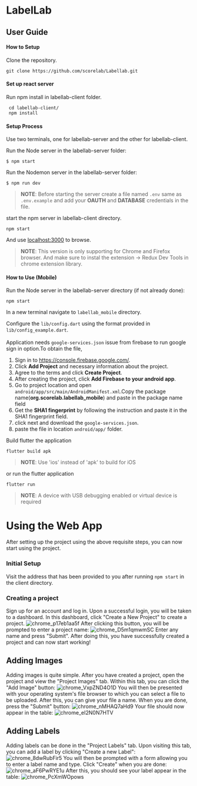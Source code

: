 # LabelLab

## User Guide

#### How to Setup

Clone the repository.

`git clone https://github.com/scorelab/Labellab.git`

#### Set up react server

Run npm install in labellab-client folder.

```
 cd labellab-client/
 npm install
 ```
    
#### Setup Process


Use two terminals, one for labellab-server and the other for labellab-client.

Run the Node server in the labellab-server folder:
    
`$ npm start`

Run the Nodemon server in the labellab-server folder:

`$ npm run dev`

> **NOTE**: Before starting the server create a file named `.env` same as `.env.example` and add your **OAUTH** and **DATABASE** credentials in the file.

start the npm server in labellab-client directory.

`npm start`

And use [localhost:3000](https://) to browse.


> **NOTE**: This version is only supporting for Chrome and Firefox browser. And make sure to instal the extension -> Redux Dev Tools in chrome extension library.

#### How to Use (Mobile)
Run the Node server in the labellab-server directory (if not already done):

`npm start`

In a new terminal navigate to `labellab_mobile` directory.

Configure the `lib/config.dart` using the format provided in `lib/config_example.dart`.
<br><br>
Application needs `google-services.json` issue from firebase to run google sign in option.To obtain the file,

1. Sign in to https://console.firebase.google.com/.
2. Click **Add Project** and necessary information about the project.
3. Agree to the terms and click **Create Project**.
4. After creating the project, click **Add Firebase to your android app**.
5. Go to project location and open `android/app/src/main/AndroidManifest.xml`.Copy the package name(**org.scorelab.labellab_mobile**) and paste in the package name field
6. Get the **SHA1 fingerprint** by following the instruction and paste it in the SHA1 fingerprint field.
7. click next and download the `google-services.json`.
8. paste the file in location `android/app/` folder.

Build flutter the application

`flutter build apk`

> **NOTE**: Use 'ios' instead of 'apk' to build for iOS

or run the flutter application

`flutter run`

> **NOTE**: A device with USB debugging enabled or virtual device is required


# Using the Web App
After setting up the project using the above requisite steps, you can now start using the project.

### Initial Setup
Visit the address that has been provided to you after running `npm start` in the client directory.

### Creating a project
Sign up for an account and log in. Upon a successful login, you will be taken to a dashboard. In this dashboard, click "Create a New Project" to create a project.
![chrome_p17eb1aa5f](https://user-images.githubusercontent.com/29003194/72292484-79964a00-361f-11ea-81be-dc517e5bda04.png)
After clicking this button, you will be prompted to enter a project name:
![chrome_D5m1qmwmSC](https://user-images.githubusercontent.com/29003194/72292510-887cfc80-361f-11ea-86a6-28596a82a506.png)
Enter any name and press "Submit".
After doing this, you have successfully created a project and can now start working!

## Adding Images
Adding images is quite simple. After you have created a project, open the project and view the "Project Images" tab. Within this tab, you can click the "Add Image" button:
![chrome_VxpZND4O1D](https://user-images.githubusercontent.com/29003194/72292608-b82c0480-361f-11ea-9961-e4b4054c7986.png)
You will then be presented with your operating system's file browser to which you can select a file to be uploaded.
After this, you can give your file a name. When you are done, press the "Submit" button:
![chrome_nMHAQ7aHd9](https://user-images.githubusercontent.com/29003194/72292661-d560d300-361f-11ea-9d08-4616665bb8ec.png)
Your file should now appear in the table:
![chrome_eI2N0N7HTV](https://user-images.githubusercontent.com/29003194/72292706-ead5fd00-361f-11ea-9ef6-a9377fb5e737.png)

## Adding Labels
Adding labels can be done in the "Project Labels" tab. Upon visiting this tab, you can add a label by clicking "Create a new Label":
![chrome_8dwRubFir5](https://user-images.githubusercontent.com/29003194/72292785-1e188c00-3620-11ea-937c-df24b4b07db1.png)
You will then be prompted with a form allowing you to enter a label name and type. Click "Create" when you are done:
![chrome_aF6PwRYE1u](https://user-images.githubusercontent.com/29003194/72292856-41433b80-3620-11ea-90f2-77447b012bcb.png)
After this, you should see your label appear in the table:
![chrome_PcXmWOpows](https://user-images.githubusercontent.com/29003194/72292927-5e780a00-3620-11ea-8076-5d0301f802e3.png)



